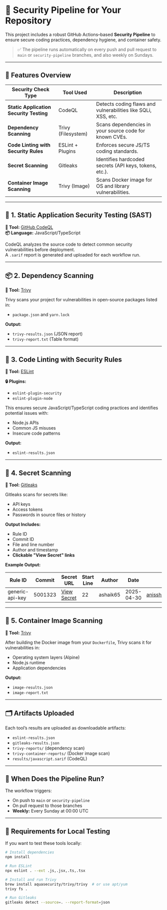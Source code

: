 # 🔐 Security Pipeline for Your Repository

This project includes a robust GitHub Actions–based **Security Pipeline** to ensure secure coding practices, dependency hygiene, and container safety.

> ✅ The pipeline runs automatically on every push and pull request to `main` or `security-pipeline` branches, and also weekly on Sundays.

---

## 🧭 Features Overview

| Security Check Type                      | Tool Used           | Description |
|------------------------------------------|---------------------|-------------|
| **Static Application Security Testing**  | CodeQL              | Detects coding flaws and vulnerabilities like SQLi, XSS, etc. |
| **Dependency Scanning**                  | Trivy (Filesystem)  | Scans dependencies in your source code for known CVEs. |
| **Code Linting with Security Rules**     | ESLint + Plugins    | Enforces secure JS/TS coding standards. |
| **Secret Scanning**                      | Gitleaks            | Identifies hardcoded secrets (API keys, tokens, etc.). |
| **Container Image Scanning**             | Trivy (Image)       | Scans Docker image for OS and library vulnerabilities. |

---

## 🧪 1. Static Application Security Testing (SAST)

**🔧 Tool:** [GitHub CodeQL](https://github.com/github/codeql-action)  
**📦 Language:** JavaScript/TypeScript

CodeQL analyzes the source code to detect common security vulnerabilities before deployment.  
A `.sarif` report is generated and uploaded for each workflow run.

---

## 📦 2. Dependency Scanning

**🔧 Tool:** [Trivy](https://github.com/aquasecurity/trivy)

Trivy scans your project for vulnerabilities in open-source packages listed in:
- `package.json` and `yarn.lock`

**Output:**
- `trivy-results.json` (JSON report)
- `trivy-report.txt` (Table format)

---

## 🧹 3. Code Linting with Security Rules

**🔧 Tool:** [ESLint](https://eslint.org/)

**🔒 Plugins:**
- `eslint-plugin-security`
- `eslint-plugin-node`

This ensures secure JavaScript/TypeScript coding practices and identifies potential issues with:
- Node.js APIs
- Common JS misuses
- Insecure code patterns

**Output:**
- `eslint-results.json`

---

## 🔐 4. Secret Scanning

**🔧 Tool:** [Gitleaks](https://github.com/gitleaks/gitleaks)

Gitleaks scans for secrets like:
- API keys
- Access tokens
- Passwords in source files or history

**Output Includes:**
- Rule ID
- Commit ID
- File and line number
- Author and timestamp
- **Clickable "View Secret" links**

**Example Output:**

| Rule ID        | Commit  | Secret URL       | Start Line | Author   | Date       | Email                | File                            |
|----------------|---------|------------------|------------|----------|------------|-----------------------|----------------------------------|
| generic-api-key | 5001323 | [View Secret](...) | 22         | ashaik65 | 2025-04-30 | anisshaikh1439@gmail.com | `src/store/slices/configuration.ts` |

---

## 🐳 5. Container Image Scanning

**🔧 Tool:** [Trivy](https://aquasecurity.github.io/trivy/)

After building the Docker image from your `Dockerfile`, Trivy scans it for vulnerabilities in:
- Operating system layers (Alpine)
- Node.js runtime
- Application dependencies

**Output:**
- `image-results.json`
- `image-report.txt`

---

## 🗂 Artifacts Uploaded

Each tool’s results are uploaded as downloadable artifacts:

- `eslint-results.json`
- `gitleaks-results.json`
- `trivy-reports/` (dependency scan)
- `trivy-container-reports/` (Docker image scan)
- `results/javascript.sarif` (CodeQL)

---

## 🚀 When Does the Pipeline Run?

The workflow triggers:
- On push to `main` or `security-pipeline`
- On pull request to those branches
- **Weekly:** Every Sunday at 00:00 UTC

---

## 📌 Requirements for Local Testing

If you want to test these tools locally:

```bash
# Install dependencies
npm install

# Run ESLint
npx eslint . --ext .js,.jsx,.ts,.tsx

# Install and run Trivy
brew install aquasecurity/trivy/trivy  # or use apt/yum
trivy fs .

# Run Gitleaks
gitleaks detect --source=. --report-format=json
